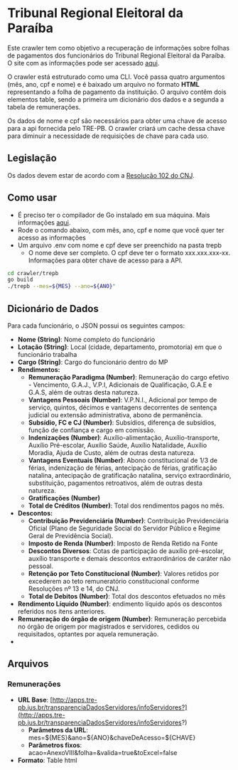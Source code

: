 # Tribunal Regional Eleitoral da Paraíba

Este crawler tem como objetivo a recuperação de informações sobre folhas de pagamentos dos funcionários do Tribunal Regional Eleitoral da Paraíba. O site com as informações pode ser acessado [aqui](http://apps.tre-pb.jus.br/transparenciaDadosServidores/infoServidores?acao=Anexo_VIII).

O crawler está estruturado como uma CLI. Você passa quatro argumentos (mês, ano, cpf e nome) e é baixado um arquivo no formato **HTML** representando a folha de pagamento da instituição. O arquivo contêm dois elementos table, sendo a primeira um dicionário dos dados e a segunda a tabela de remunerações.

Os dados de nome e cpf são necessários para obter uma chave de acesso para a api fornecida pelo TRE-PB. O crawler criará um cache dessa chave para diminuir a necessidade de requisições de chave para cada uso.

## Legislação

Os dados devem estar de acordo com a [Resolução 102 do CNJ](https://atos.cnj.jus.br/atos/detalhar/69).

## Como usar

- É preciso ter o compilador de Go instalado em sua máquina. Mais informações [aqui](https://golang.org/dl/).
- Rode o comando abaixo, com mês, ano, cpf e nome que você quer ter acesso as informações
- Um arquivo .env com nome e cpf deve ser preenchido na pasta trepb
	- O nome deve ser completo. O cpf deve ter o formato xxx.xxx.xxx-xx. Informações para obter chave de acesso para a API.

```sh
cd crawler/trepb
go build
./trepb --mes=${MES} --ano=${ANO}"
```

## Dicionário de Dados

Para cada funcionário, o JSON possui os seguintes campos:

- **Nome (String)**: Nome completo do funcionário
- **Lotação (String)**: Local (cidade, departamento, promotoria) em que o funcionário trabalha
- **Cargo (String)**: Cargo do funcionário dentro do MP
- **Rendimentos:**
	- **Remuneração Paradigma (Number)**: Remuneração do cargo efetivo - Vencimento, G.A.J., V.P.I, Adicionais de Qualificação, G.A.E e G.A.S, além de outras desta natureza.
	- **Vantagens Pessoais (Number)**: V.P.N.I., Adicional por tempo de serviço, quintos, décimos e vantagens decorrentes de sentença judicial ou extensão administrativa, abono de permanência.
	- **Subsídio, FC e CJ (Number)**: Subsídios, diferença de subsídios, função de confiança e cargo em comissão.
	- **Indenizações (Number)**: Auxílio-alimentação, Auxílio-transporte, Auxílio Pré-escolar, Auxílio Saúde, Auxílio Natalidade, Auxílio Moradia, Ajuda de Custo, além de outras desta natureza.
	- **Vantagens Eventuais (Number)**: Abono constitucional de 1/3 de férias, indenização de férias, antecipação de férias, gratificação natalina, antecipação de gratificação natalina, serviço extraordinário, substituição, pagamentos retroativos, além de outras desta natureza.
	- **Gratificações (Number)**
	- **Total de Créditos (Number)**: Total dos rendimentos pagos no mês.
- **Descontos:**
	- **Contribuição Previdenciária (Number)**: Contribuição Previdenciária Oficial (Plano de Seguridade Social do Servidor Público e Regime Geral de Previdência Social).
	- **Imposto de Renda (Number)**: Imposto de Renda Retido na Fonte
	- **Descontos Diversos**: Cotas de participação de auxílio pré-escolar, auxílio transporte e demais descontos extraordinários de caráter não pessoal. 
	- **Retenção por Teto Constitucional (Number)**: Valores retidos por excederem ao teto remuneratório constitucional conforme Resoluções nº 13 e 14, do CNJ.
	- **Total de Debitos (Number)**:  Total dos descontos efetuados no mês
- **Rendimento Líquido (Number)**: endimento líquido após os descontos referidos nos itens anteriores.
- **Remuneração do órgão de origem (Number)**: Remuneração percebida no órgão de origem por magistrados e servidores, cedidos ou requisitados, optantes por aquela remuneração.
- 
## Arquivos
  
### Remunerações ###

- **URL Base**: [http://apps.tre-pb.jus.br/transparenciaDadosServidores/infoServidores?](http://apps.tre-pb.jus.br/transparenciaDadosServidores/infoServidores?)
    - **Parâmetros da URL**: mes=${MES}&ano=${ANO}&chaveDeAcesso=${CHAVE}
    - **Parâmetros fixos**: acao=AnexoVIII&folha=&valida=true&toExcel=false
- **Formato**: Table html